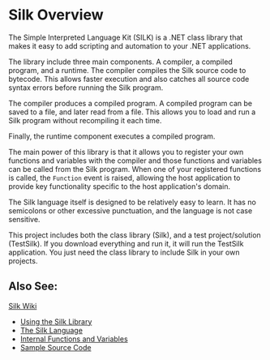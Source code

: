 # Silk Overview

The Simple Interpreted Language Kit (SILK) is a .NET class library that makes it easy to add scripting and automation to your .NET applications.

The library include three main components. A compiler, a compiled program, and a runtime. The compiler compiles the Silk source code to bytecode. This allows faster execution and also catches all source code syntax errors before running the Silk program.

The compiler produces a compiled program. A compiled program can be saved to a file, and later read from a file. This allows you to load and run a Silk program without recompiling it each time.

Finally, the runtime component executes a compiled program.

The main power of this library is that it allows you to register your own functions and variables with the compiler and those functions and variables can be called from the Silk program. When one of your registered functions is called, the `Function` event is raised, allowing the host application to provide key functionality specific to the host application's domain.

The Silk language itself is designed to be relatively easy to learn. It has no semicolons or other excessive punctuation, and the language is not case sensitive.

This project includes both the class library (Silk), and a test project/solution (TestSilk). If you download everything and run it, it will run the TestSilk application. You just need the class library to include Silk in your own projects.

## Also See:

[Silk Wiki](https://github.com/SoftCircuits/Silk/wiki/Overview)

- [Using the Silk Library](docs/UsingLibrary.md)
- [The Silk Language](docs/SilkLanguage.md)
- [Internal Functions and Variables](docs/InternalFunctions.md)
- [Sample Source Code](docs/Sample.md)
